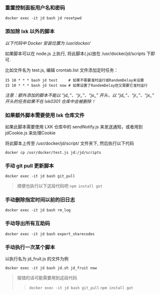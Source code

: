 ### 重置控制面板用户名和密码

`docker exec -it jd bash jd resetpwd`

### 添加除 lxk 以外的脚本

*以下代码中 Docker 安装位置为 /usr/docker/*

如果脚本可以在 node.js 上执行, 将此脚本(.js)放在 /usr/docker/jd/scripts 下即可. 

比如文件名为 test.js, 编辑 crontab.list 文件添加定时任务：

```
15 10 * * * bash jd test     # 如果不需要准时运行或RandemDelay未设置
15 10 * * * bash jd test now # 如果设置了RandemDelay但又需要它准时运行
```

*注意：额外添加的脚本不能以 “jd_”、“jr_”、“jx_” 开头，以 “jd_”、“jr_”、“jx_” 开头的任务如果不在 lxk0301 仓库中会被删除！*

### 如果额外脚本需要使用 lxk 仓库文件

如果此脚本需要使用 LXK 仓库中的 sendNotify.js 来发送通知，或者用到 jdCookie.js 来处理Cookie

将此脚本上传至 /usr/docker/jd/script/ 文件夹下, 然后执行以下代码

`docker cp /usr/docker/test.js jd:/jd/scripts`

### 手动 git pull 更新脚本

`docker exec -it jd bash git_pull`

> 顺便也执行以下这段代码吧 `npm install got`

### 手动删除指定时间以前的旧日志

`docker exec -it jd bash rm_log`

### 手动导出所有互助码

`docker exec -it jd bash export_sharecodes`

### 手动执行一次某个脚本

以执行名为 jd_fruit.js 的文件为例 

`docker exec -it jd bash jd.sh jd_fruit now`
> 报错的话可能需要用到这段代码
>> `docker exec -it jd bash git_pull`
>> `npm install got`